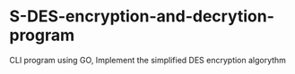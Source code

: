 # S-DES-encryption-and-decrytion-program
CLI program using GO, Implement the simplified DES encryption algorythm
